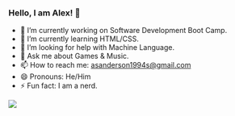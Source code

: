 ### Hello, I am Alex! 👋

- 🔭 I’m currently working on Software Development Boot Camp.
- 🌱 I’m currently learning HTML/CSS.
- 🤔 I’m looking for help with Machine Language.
- 💬 Ask me about Games & Music.
- 📫 How to reach me: asanderson1994s@gmail.com
- 😄 Pronouns: He/Him
- ⚡ Fun fact: I am a nerd.
<img src="https://github-readme-stats.vercel.app/api?username=vexelior&&show_icons=true&title_color=ffffff&icon_color=bb2acf&text_color=daf7dc&bg_color=151515">
